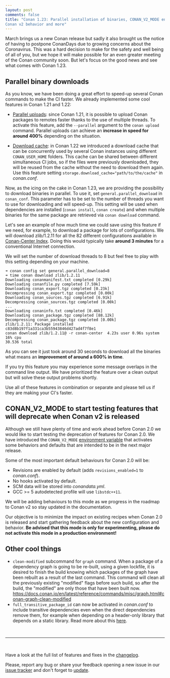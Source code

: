```yaml
---
layout: post 
comments: false 
title: "Conan 1.23: Parallel installation of binaries, CONAN_V2_MODE environment variable to enable
Conan v2 behavior and more"
---
```


March brings us a new Conan release but sadly it also brought us the notice of having to postpone
ConanDays due to growing concerns about the Coronavirus. This was a hard decision to make for the
safety and well being of all of you, but we hope it will make possible for an even greater meeting of
the Conan community soon. But let's focus on the good news and see what comes with Conan 1.23.

## Parallel binary downloads

As you know, we have been doing a great effort to speed-up several Conan commands to make the CI
faster. We already implemented some cool features in Conan 1.21 and 1.22:

 - [Parallel
   uploads](https://docs.conan.io/en/latest/reference/commands/creator/upload.html#conan-upload):
   since Conan 1.21, it is possible to upload Conan packages to remotes faster thanks to the use of
   multiple threads. To activate this feature, add the `--parallel` argument to the `conan upload`
   command. Parallel uploads can achieve an **increase in speed for around 400%** depending on the
   situation. 

 - [Download
   cache](https://docs.conan.io/en/latest/configuration/download_cache.html#download-cache): in Conan
   1.22 we introduced a download cache that can be concurrently used by several Conan instances using
   different `CONAN_USER_HOME` folders. This cache can be shared between different simultaneous CI
   jobs, so if the files were previously downloaded, they will be reused from the cache without the
   need to download them again. Use this feature setting `storage.download_cache="path/to/the/cache"`
   in *conan.conf*.

Now, as the icing on the cake in Conan 1.23, we are providing the possibility to download
binaries in parallel. To use it, set `general.parallel_download` in `conan_conf`. This parameter
has to be set to the number of threads you want to use for downloading and will speed-up. This
setting will be used when dependencies are installed (`conan install`, `conan create`) and when
multiple binaries for the same package are retrieved via `conan download` command.

Let's see an example of how much time we could save using this feature if we need, for example, to
download a package for lots of configurations. We will download zlib/1.2.11 for all the 82 different
configurations available in [Conan-Center Index](https://github.com/conan-io/conan-center-index).
Doing this would typically take **around 3 minutes** for a conventional Internet connection.

We will set the number of download threads to 8 but feel free to play with this setting depending on
your machine.

```
➜ conan config set general.parallel_download=8
➜ time conan download zlib/1.2.11
Downloading conanmanifest.txt completed [0.29k]
Downloading conanfile.py completed [7.59k]
Downloading conan_export.tgz completed [0.23k]
Decompressing conan_export.tgz completed [0.00k]
Downloading conan_sources.tgz completed [6.91k]
Decompressing conan_sources.tgz completed [0.00k]
...
Downloading conaninfo.txt completed [0.46k]
Downloading conan_package.tgz completed [88.12k]
Decompressing conan_package.tgz completed [0.00k]
zlib/1.2.11: Package installed c83d8b197f1a331ca3b55943846d427ad4f7f8e1
conan download zlib/1.2.11@ -r conan-center  4.23s user 0.96s system 16% cpu
30.536 total
```

As you can see it just took around 30 seconds to download all the binaries what means an
**improvement of around a 600% in time**.

If you try this feature you may experience some message overlaps in the command line output. We have
prioritized the feature over a clean output but will solve these output problems shortly.

Use all of these features in combination or separate and please tell us if they are making your CI's
faster.

## CONAN_V2_MODE to start testing features that will deprecate when Conan v2 is released

Although we still have plenty of time and work ahead before Conan 2.0 we would like to start testing
the deprecation of features for Conan 2.0. We have introduced the `CONAN_V2_MODE` [environment
variable](https://docs.conan.io/en/latest/reference/conan_v2_mode.html#conan-v2-mode) that activates
some behaviors and defaults that are intended to be in the next major release.

Some of the most important default behaviours for Conan 2.0 will be:

* Revisions are enabled by default (adds `revisions_enabled=1` to *conan.conf*).
* No hooks activated by default.
* SCM data will be stored into *conandata.yml*.
* GCC >= 5 autodetected profile will use `libstdc++11`.

We will be adding behaviours to this mode as we progress in the roadmap to Conan v2 so stay updated
in the documentation.

Our objective is to minimize the impact on existing recipes when Conan 2.0 is released and start
gathering feedback about the new configuration and behavior. **Be advised that this mode is only for
experimenting, please do not activate this mode in a production environment!** 

## Other cool things

 * `clean-modified` subcommand for `graph` command. When a package of a dependency graph is going
   to be re-built, using a given lockfile, it is desired to finish the build knowing which packages
   of the graph have been rebuilt as a result of the last command. This command will clean
   all the previously existing "modified" flags before such build, so after the build, the "modified"
   are only those that have been built now.
   https://docs.conan.io/en/latest/reference/commands/misc/graph.html#conan-graph-clean-modified
 * `full_transitive_package_id` can now be activated in *conan.conf* to include transitive
   dependencies even when the direct dependencies remove them, for example when depending on a
   header-only library that depends on a static library. Read more about this
   [here](https://docs.conan.io/en/latest/creating_packages/define_abi_compatibility.html#enabling-full-transitivity-in-package-id-modes).

<br>

-----------

<br>

Have a look at the full list of features and fixes in the
[changelog](https://docs.conan.io/en/latest/changelog.html).

Please, report any bug or share your feedback opening a new issue in our [issue
tracker](https://github.com/conan-io/conan/issues) and don't forget to
[update](https://conan.io/downloads.html).
